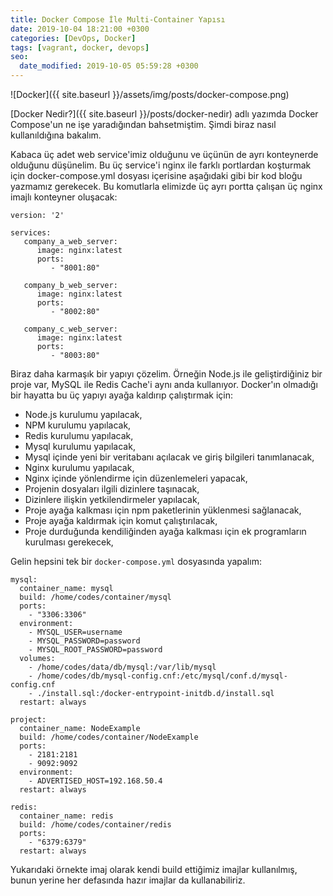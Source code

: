 ```yaml
---
title: Docker Compose İle Multi-Container Yapısı
date: 2019-10-04 18:21:00 +0300
categories: [DevOps, Docker]
tags: [vagrant, docker, devops]
seo:
  date_modified: 2019-10-05 05:59:28 +0300
---
```


![Docker]({{ site.baseurl }}/assets/img/posts/docker-compose.png)

[Docker Nedir?]({{ site.baseurl }}/posts/docker-nedir) adlı yazımda Docker Compose'un ne işe yaradığından bahsetmiştim. Şimdi biraz nasıl kullanıldığına bakalım.

Kabaca üç adet web service'imiz olduğunu ve üçünün de ayrı konteynerde olduğunu düşünelim. Bu üç service'i nginx ile farklı portlardan koşturmak için docker-compose.yml dosyası içerisine aşağıdaki gibi bir kod bloğu yazmamız gerekecek. Bu komutlarla elimizde üç ayrı portta çalışan üç nginx imajlı konteyner oluşacak:
```
version: '2'

services:
   company_a_web_server:
      image: nginx:latest
      ports:
         - "8001:80"

   company_b_web_server:
      image: nginx:latest
      ports:
         - "8002:80"

   company_c_web_server:
      image: nginx:latest
      ports:
         - "8003:80"
```

Biraz daha karmaşık bir yapıyı çözelim. Örneğin Node.js ile geliştirdiğiniz bir proje var, MySQL ile Redis Cache'i aynı anda kullanıyor. Docker'ın olmadığı bir hayatta bu üç yapıyı ayağa kaldırıp çalıştırmak için:

- Node.js kurulumu yapılacak,
- NPM kurulumu yapılacak,
- Redis kurulumu yapılacak,
- Mysql kurulumu yapılacak,
- Mysql içinde yeni bir veritabanı açılacak ve giriş bilgileri tanımlanacak,
- Nginx kurulumu yapılacak,
- Nginx içinde yönlendirme için düzenlemeleri yapacak,
- Projenin dosyaları ilgili dizinlere taşınacak,
- Dizinlere ilişkin yetkilendirmeler yapılacak,
- Proje ayağa kalkması için npm paketlerinin yüklenmesi sağlanacak,
- Proje ayağa kaldırmak için komut çalıştırılacak,
- Proje durduğunda kendiliğinden ayağa kalkması için ek programların kurulması gerekecek,

Gelin hepsini tek bir `docker-compose.yml` dosyasında yapalım:

````
mysql:
  container_name: mysql
  build: /home/codes/container/mysql
  ports:
    - "3306:3306"
  environment:
    - MYSQL_USER=username
    - MYSQL_PASSWORD=password
    - MYSQL_ROOT_PASSWORD=password
  volumes:
    - /home/codes/data/db/mysql:/var/lib/mysql
    - /home/codes/db/mysql-config.cnf:/etc/mysql/conf.d/mysql-config.cnf
    - ./install.sql:/docker-entrypoint-initdb.d/install.sql
  restart: always

project:
  container_name: NodeExample
  build: /home/codes/container/NodeExample
  ports:
    - 2181:2181
    - 9092:9092
  environment:
    - ADVERTISED_HOST=192.168.50.4
  restart: always

redis:
  container_name: redis
  build: /home/codes/container/redis
  ports:
    - "6379:6379"
  restart: always
  ````
Yukarıdaki örnekte imaj olarak kendi build ettiğimiz imajlar kullanılmış, bunun yerine her defasında hazır imajlar da kullanabiliriz.
